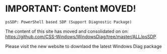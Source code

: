 
# IMPORTANT: Content MOVED!
`psSDP: PowerShell based SDP (Support Diagnostic Package)`

The content of this site has moved and consolidated on on:
https://github.com/CSS-Windows/WindowsDiag/tree/master/ALL/psSDP

Please visit the new website to downlaod the latest Windows Diag package
